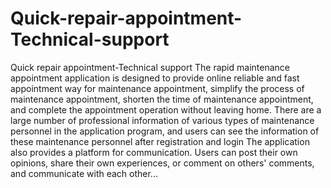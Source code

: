 # Quick-repair-appointment-Technical-support
Quick repair appointment-Technical support
      The rapid maintenance appointment application is designed to provide online reliable and fast appointment way for maintenance appointment, simplify the process of maintenance appointment, shorten the time of maintenance appointment, and complete the appointment operation without leaving home. There are a large number of professional information of various types of maintenance personnel in the application program, and users can see the information of these maintenance personnel after registration and login The application also provides a platform for communication. Users can post their own opinions, share their own experiences, or comment on others' comments, and communicate with each other...
